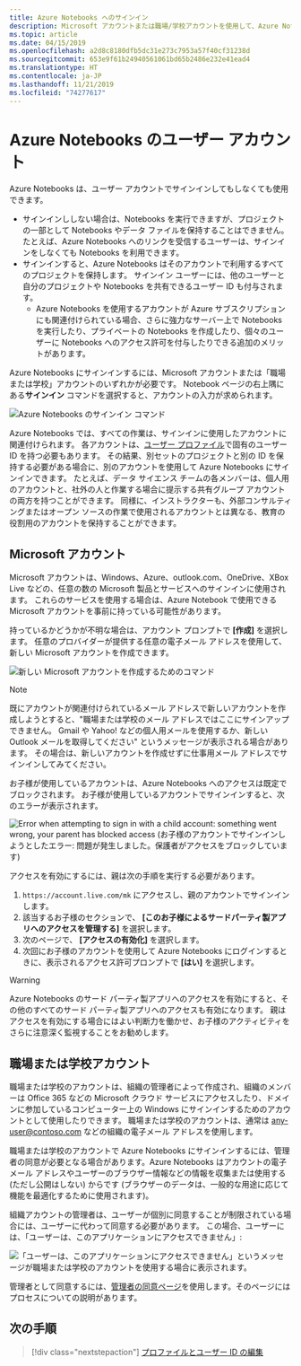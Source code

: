 ```yaml
---
title: Azure Notebooks へのサインイン
description: Microsoft アカウントまたは職場/学校アカウントを使用して、Azure Notebook のユーザー アカウント構成します。
ms.topic: article
ms.date: 04/15/2019
ms.openlocfilehash: a2d8c8180dfb5dc31e273c7953a57f40cf31238d
ms.sourcegitcommit: 653e9f61b24940561061bd65b2486e232e41ead4
ms.translationtype: HT
ms.contentlocale: ja-JP
ms.lasthandoff: 11/21/2019
ms.locfileid: "74277617"
---
```

# <a name="your-user-account-for-azure-notebooks"></a>Azure Notebooks のユーザー アカウント

Azure Notebooks は、ユーザー アカウントでサインインしてもしなくても使用できます。

- サインインししない場合は、Notebooks を実行できますが、プロジェクトの一部として Notebooks やデータ ファイルを保持することはできません。 たとえば、Azure Notebooks へのリンクを受信するユーザーは、サインインをしなくても Notebooks を利用できます。
- サインインすると、Azure Notebooks はそのアカウントで利用するすべてのプロジェクトを保持します。 サインイン ユーザーには、他のユーザーと自分のプロジェクトや Notebooks を共有できるユーザー ID も付与されます。
  - Azure Notebooks を使用するアカウントが Azure サブスクリプションにも関連付けられている場合、さらに強力なサーバー上で Notebooks を実行したり、プライベートの Notebooks を作成したり、個々のユーザーに Notebooks へのアクセス許可を付与したりできる追加のメリットがあります。

Azure Notebooks にサインインするには、Microsoft アカウントまたは「職場または学校」アカウントのいずれかが必要です。 Notebook ページの右上隅にある**サインイン** コマンドを選択すると、アカウントの入力が求められます。

![Azure Notebooks のサインイン コマンド](media/accounts/sign-in-command.png)

Azure Notebooks では、すべての作業は、サインインに使用したアカウントに関連付けられます。 各アカウントは、[ユーザー プロファイル](azure-notebooks-user-profile.md)で固有のユーザー ID を持つ必要もあります。 その結果、別セットのプロジェクトと別の ID を保持する必要がある場合に、別のアカウントを使用して Azure Notebooks にサインインできます。 たとえば、データ サイエンス チームの各メンバーは、個人用のアカウントと、社外の人と作業する場合に提示する共有グループ アカウントの両方を持つことができます。 同様に、インストラクターも、外部コンサルティングまたはオープン ソースの作業で使用されるアカウントとは異なる、教育の役割用のアカウントを保持することができます。

## <a name="microsoft-accounts"></a>Microsoft アカウント

Microsoft アカウントは、Windows、Azure、outlook.com、OneDrive、XBox Live などの、任意の数の Microsoft 製品とサービスへのサインインに使用されます。 これらのサービスを使用する場合は、Azure Notebook で使用できる Microsoft アカウントを事前に持っている可能性があります。

持っているかどうかが不明な場合は、アカウント プロンプトで **[作成]** を選択します。 任意のプロバイダーが提供する任意の電子メール アドレスを使用して、新しい Microsoft アカウントを作成できます。

![新しい Microsoft アカウントを作成するためのコマンド](media/accounts/create-new-microsoft-account.png)

> [!Note]
> 既にアカウントが関連付けられているメール アドレスで新しいアカウントを作成しようとすると、"職場または学校のメール アドレスではここにサインアップできません。 Gmail や Yahoo! などの個人用メールを使用するか、新しい Outlook メールを取得してください" というメッセージが表示される場合があります。 その場合は、新しいアカウントを作成せずに仕事用メール アドレスでサインインしてみてください。

お子様が使用しているアカウントは、Azure Notebooks へのアクセスは既定でブロックされます。 お子様が使用しているアカウントでサインインすると、次のエラーが表示されます。

![Error when attempting to sign in with a child account: something went wrong, your parent has blocked access (お子様のアカウントでサインインしようとしたエラー: 問題が発生しました。保護者がアクセスをブロックしています)](media/accounts/child-account-error.png)

アクセスを有効にするには、親は次の手順を実行する必要があります。

1. `https://account.live.com/mk` にアクセスし、親のアカウントでサインインします。
1. 該当するお子様のセクションで、 **[このお子様によるサードパーティ製アプリへのアクセスを管理する]** を選択します。
1. 次のページで、 **[アクセスの有効化]** を選択します。
1. 次回にお子様のアカウントを使用して Azure Notebooks にログインするときに、表示されるアクセス許可プロンプトで **[はい]** を選択します。

> [!Warning]
> Azure Notebooks のサード パーティ製アプリへのアクセスを有効にすると、その他のすべてのサード パーティ製アプリへのアクセスも有効になります。 親はアクセスを有効にする場合にはよい判断力を働かせ、お子様のアクティビティをさらに注意深く監視することをお勧めします。

## <a name="work-or-school-accounts"></a>職場または学校アカウント

職場または学校のアカウントは、組織の管理者によって作成され、組織のメンバーは Office 365 などの Microsoft クラウド サービスにアクセスしたり、ドメインに参加しているコンピューター上の Windows にサインインするためのアカウントとして使用したりできます。 職場または学校のアカウントは、通常は any-user@contoso.com などの組織の電子メール アドレスを使用します。

職場または学校のアカウントで Azure Notebooks にサインインするには、管理者の同意が必要となる場合があります。Azure Notebooks はアカウントの電子メール アドレスやユーザーのブラウザー情報などの情報を収集または使用する (ただし公開はしない) からです (ブラウザーのデータは、一般的な用途に応じて機能を最適化するために使用されます)。

組織アカウントの管理者は、ユーザーが個別に同意することが制限されている場合には、ユーザーに代わって同意する必要があります。 この場合、ユーザーには、「ユーザーは、このアプリケーションにアクセスできません」:

![「ユーザーは、このアプリケーションにアクセスできません」というメッセージが職場または学校のアカウントを使用する場合に表示されます。](media/accounts/consent-permissions-denied.png)

管理者として同意するには、[管理者の同意ページ](https://notebooks.azure.com/account/adminConsent)を使用します。そのページにはプロセスについての説明があります。

## <a name="next-steps"></a>次の手順  

> [!div class="nextstepaction"]
> [プロファイルとユーザー ID の編集](azure-notebooks-user-profile.md)
